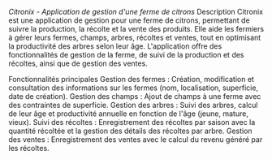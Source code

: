 *Citronix - Application de gestion d'une ferme de citrons*
Description
	Citronix est une application de gestion pour une ferme de citrons, permettant de suivre la production, la récolte et la vente des produits. Elle aide les fermiers à gérer leurs fermes, champs, arbres, récoltes et ventes, tout en optimisant la productivité des arbres selon leur âge. L'application offre des fonctionnalités de gestion de la ferme, de suivi de la production et des récoltes, ainsi que de gestion des ventes.

Fonctionnalités principales
	Gestion des fermes : Création, modification et consultation des informations sur les fermes (nom, localisation, superficie, date de création).
	Gestion des champs : Ajout de champs à une ferme avec des contraintes de superficie.
	Gestion des arbres : Suivi des arbres, calcul de leur âge et productivité annuelle en fonction de l'âge (jeune, mature, vieux).
	Suivi des récoltes : Enregistrement des récoltes par saison avec la quantité récoltée et la gestion des détails des récoltes par arbre.
	Gestion des ventes : Enregistrement des ventes avec le calcul du revenu généré par les récoltes.
